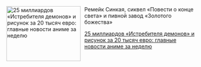 <!--2025-08-23 11:45:21-->
<div class="yb">
  <div class="rss kino_kino"><a href="https://www.kino-teatr.ru/kino/news/y2025/8-23/38723/" title="25 миллиардов «Истребителя демонов» и рисунок за 20 тысяч евро: главные новости аниме за неделю"><img src="https://www.kino-teatr.ru/news/3/2/38723/poster.jpg" width="196" height="147" align="left" hspace="5" style="margin: 0px 10px 0px 5px" alt="25 миллиардов «Истребителя демонов» и рисунок за 20 тысяч евро: главные новости аниме за неделю"/></a>Ремейк Синкая, сиквел «Повести о конце света» и пивной завод «Золотого божества» <p class="titl"><a href="https://www.kino-teatr.ru/kino/news/y2025/8-23/38723/">25 миллиардов «Истребителя демонов» и рисунок за 20 тысяч евро: главные новости аниме за неделю</a></p></div>
</div>
